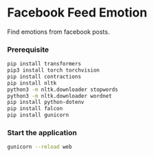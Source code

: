 # Facebook Feed Emotion

Find emotions from facebook posts.

### Prerequisite

```bash
pip install transformers
pip3 install torch torchvision
pip install contractions
pip install nltk
python3 -m nltk.downloader stopwords
python3 -m nltk.downloader wordnet
pip install python-dotenv
pip install falcon
pip install gunicorn
```

### Start the application

```bash
gunicorn --reload web
```
